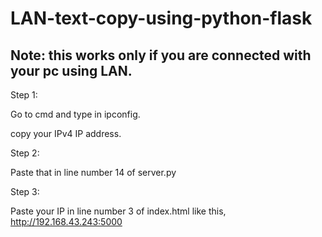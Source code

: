 # LAN-text-copy-using-python-flask
## Note: this works only if you are connected with your pc using LAN.
Step 1:

Go to cmd and type in ipconfig.

copy your IPv4 IP address.


Step 2:

Paste that in line number 14 of server.py


Step 3:

Paste your IP in line number 3 of index.html like this, http://192.168.43.243:5000
